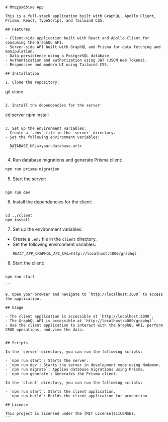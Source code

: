 ```
# Μπαχαλάδικο App

This is a full-stack application built with GraphQL, Apollo Client, Prisma, React, TypeScript, and Tailwind CSS.

## Features

- Client-side application built with React and Apollo Client for consuming the GraphQL API.
- Server-side API built with GraphQL and Prisma for data fetching and manipulation.
- Data persistence using a PostgreSQL database.
- Authentication and authorization using JWT (JSON Web Tokens).
- Responsive and modern UI using Tailwind CSS.

## Installation

1. Clone the repository:
```

git clone <repository-url>

```

2. Install the dependencies for the server:
```

cd server
npm install

````

3. Set up the environment variables:
- Create a `.env` file in the `server` directory.
- Set the following environment variables:
  ```
  DATABASE_URL=<your-database-url>
  ```
````
4. Run database migrations and generate Prisma client:


```jsx 
npm run prisma:migration
```

5. Start the server:
```

npm run dev

```

6. Install the dependencies for the client:
```

cd ../client
npm install

````

7. Set up the environment variables:
- Create a `.env` file in the `client` directory.
- Set the following environment variables:
  ```
  REACT_APP_GRAPHQL_API_URL=http://localhost:4000/graphql
  ```

8. Start the client:
````

npm run start

```

9. Open your browser and navigate to `http://localhost:3000` to access the application.

## Usage

- The client application is accessible at `http://localhost:3000`.
- The GraphQL API is accessible at `http://localhost:4000/graphql`.
- Use the client application to interact with the GraphQL API, perform CRUD operations, and view the data.


## Scripts

In the `server` directory, you can run the following scripts:

- `npm run start`: Starts the server.
- `npm run dev`: Starts the server in development mode using Nodemon.
- `npm run migrate`: Applies database migrations using Prisma.
- `npm run generate`: Generates the Prisma client.

In the `client` directory, you can run the following scripts:

- `npm run start`: Starts the client application.
- `npm run build`: Builds the client application for production.

## License

This project is licensed under the [MIT License](LICENSE).
```
